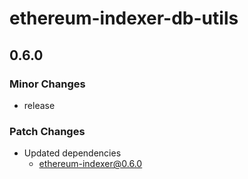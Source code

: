 # ethereum-indexer-db-utils

## 0.6.0

### Minor Changes

- release

### Patch Changes

- Updated dependencies
  - ethereum-indexer@0.6.0
